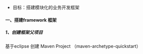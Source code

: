 - 目标：搭建模块化的业务开发框架
####  一、搭建framework 框架
##### 1、创建框架父项目
基于eclipse 创建 Maven Project （maven-archetype-quickstart）
